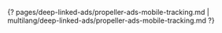 {? pages/deep-linked-ads/propeller-ads-mobile-tracking.md | multilang/deep-linked-ads/propeller-ads-mobile-tracking.md ?}
